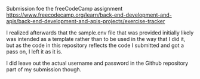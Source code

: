 Submission foe the freeCodeCamp assignment https://www.freecodecamp.org/learn/back-end-development-and-apis/back-end-development-and-apis-projects/exercise-tracker

I realized afterwards that the sample.env file that was provided initially likely was intended as a template rather than to be used in the way that I did it, but as the code in this repository reflects the code I submitted and got a pass on, I left it as it is.

I did leave out the actual username and password in the Github repository part of my submission though.
